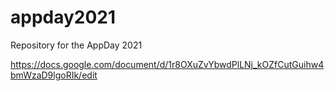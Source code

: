 # appday2021
Repository for the AppDay 2021


https://docs.google.com/document/d/1r8OXuZvYbwdPlLNj_kOZfCutGuihw4bmWzaD9lgoRIk/edit
